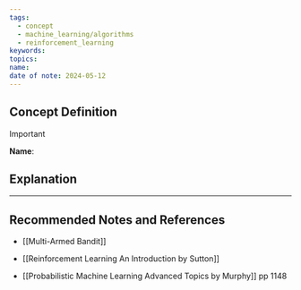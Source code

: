 ```yaml
---
tags:
  - concept
  - machine_learning/algorithms
  - reinforcement_learning
keywords: 
topics: 
name: 
date of note: 2024-05-12
---
```


## Concept Definition

>[!important]
>**Name**: 



## Explanation





-----------
##  Recommended Notes and References


- [[Multi-Armed Bandit]]



- [[Reinforcement Learning An Introduction by Sutton]]
- [[Probabilistic Machine Learning Advanced Topics by Murphy]] pp 1148
